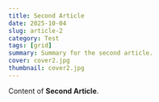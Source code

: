 ```yaml
---
title: Second Article
date: 2025-10-04
slug: article-2
category: Test
tags: [grid]
summary: Summary for the second article.
cover: cover2.jpg
thumbnail: cover2.jpg
---
```


Content of **Second Article**.
